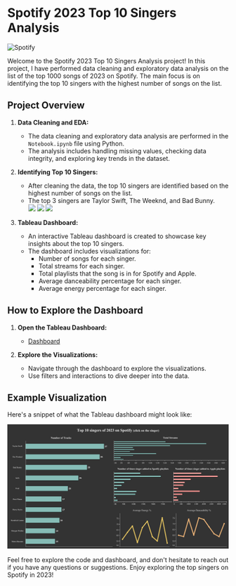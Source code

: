 # Spotify 2023 Top 10 Singers Analysis

![Spotify](https://martech.org/wp-content/uploads/2017/09/spotify-logo-1920x1080.jpg)

Welcome to the Spotify 2023 Top 10 Singers Analysis project!
In this project, I have performed data cleaning and exploratory data analysis on the list of the top 1000 songs of 2023 on Spotify.
The main focus is on identifying the top 10 singers with the highest number of songs on the list.

## Project Overview

1. **Data Cleaning and EDA:**
   - The data cleaning and exploratory data analysis are performed in the `Notebook.ipynb` file using Python.
   - The analysis includes handling missing values, checking data integrity, and exploring key trends in the dataset.

2. **Identifying Top 10 Singers:**
   - After cleaning the data, the top 10 singers are identified based on the highest number of songs on the list.
   - The top 3 singers are Taylor Swift, The Weeknd, and Bad Bunny.
     <div  display=flex width=33.33% height=auto margin=5px>
       <img src = "https://people.com/thmb/ZfZpPoQgdik-vrz60CADrzy0Yw0=/1500x0/filters:no_upscale():max_bytes(150000):strip_icc():focal(999x0:1001x2):format(webp)/taylor-swift-b-5d6d6fd69f964ff3a76bc72d56aa05e2.jpg" width=300>
       <img src = "https://i.guim.co.uk/img/media/e1b9e4f56b2061016631591a280a3c39fed2393b/0_665_3602_2159/500.jpg?quality=85&auto=format&fit=max&s=7459f3130bf13e99ccf4040f87a8769c" width=300>
       <img src = "https://www.rollingstone.com/wp-content/uploads/2023/09/bad-bunny-un-preview.jpg?w=1581&h=1054&crop=1" width=300>
     </div>

3. **Tableau Dashboard:**
   - An interactive Tableau dashboard is created to showcase key insights about the top 10 singers.
   - The dashboard includes visualizations for:
     - Number of songs for each singer.
     - Total streams for each singer.
     - Total playlists that the song is in for Spotify and Apple.
     - Average danceability percentage for each singer.
     - Average energy percentage for each singer.

## How to Explore the Dashboard

1. **Open the Tableau Dashboard:**
   - [Dashboard](https://public.tableau.com/views/Book1-spotify_17005038856850/Dashboard1?:language=en-US&:display_count=n&:origin=viz_share_link)

2. **Explore the Visualizations:**
   - Navigate through the dashboard to explore the visualizations.
   - Use filters and interactions to dive deeper into the data.

## Example Visualization

Here's a snippet of what the Tableau dashboard might look like:

![Tableau Dashboard](https://github.com/vanshuwjoshi/Spotify-2023-Top10-Singers/blob/af059e59c3d3fe09d1a5e965cdecac86e153f17e/Dashboard%201.png)

Feel free to explore the code and dashboard, and don't hesitate to reach out if you have any questions or suggestions. Enjoy exploring the top singers on Spotify in 2023!
